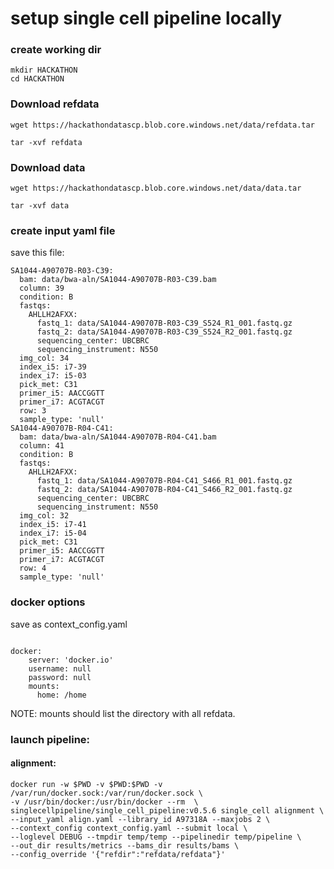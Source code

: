 
# setup single cell pipeline locally

### create working dir

```
mkdir HACKATHON
cd HACKATHON
```


### Download refdata


```
wget https://hackathondatascp.blob.core.windows.net/data/refdata.tar

tar -xvf refdata
```


### Download data

```
wget https://hackathondatascp.blob.core.windows.net/data/data.tar

tar -xvf data
```


### create input yaml file

save this file: 
```
SA1044-A90707B-R03-C39:
  bam: data/bwa-aln/SA1044-A90707B-R03-C39.bam
  column: 39
  condition: B
  fastqs:
    AHLLH2AFXX:
      fastq_1: data/SA1044-A90707B-R03-C39_S524_R1_001.fastq.gz
      fastq_2: data/SA1044-A90707B-R03-C39_S524_R2_001.fastq.gz
      sequencing_center: UBCBRC
      sequencing_instrument: N550
  img_col: 34
  index_i5: i7-39
  index_i7: i5-03
  pick_met: C31
  primer_i5: AACCGGTT
  primer_i7: ACGTACGT
  row: 3
  sample_type: 'null'
SA1044-A90707B-R04-C41:
  bam: data/bwa-aln/SA1044-A90707B-R04-C41.bam
  column: 41
  condition: B
  fastqs:
    AHLLH2AFXX:
      fastq_1: data/SA1044-A90707B-R04-C41_S466_R1_001.fastq.gz
      fastq_2: data/SA1044-A90707B-R04-C41_S466_R2_001.fastq.gz
      sequencing_center: UBCBRC
      sequencing_instrument: N550
  img_col: 32
  index_i5: i7-41
  index_i7: i5-04
  pick_met: C31
  primer_i5: AACCGGTT
  primer_i7: ACGTACGT
  row: 4
  sample_type: 'null'
```


### docker options

save as context_config.yaml

```

docker:
    server: 'docker.io'
    username: null
    password: null
    mounts:
      home: /home
```

NOTE: mounts should list the directory with all refdata.



### launch pipeline:


#### alignment:
```
docker run -w $PWD -v $PWD:$PWD -v /var/run/docker.sock:/var/run/docker.sock \
-v /usr/bin/docker:/usr/bin/docker --rm  \
singlecellpipeline/single_cell_pipeline:v0.5.6 single_cell alignment \
--input_yaml align.yaml --library_id A97318A --maxjobs 2 \
--context_config context_config.yaml --submit local \
--loglevel DEBUG --tmpdir temp/temp --pipelinedir temp/pipeline \
--out_dir results/metrics --bams_dir results/bams \
--config_override '{"refdir":"refdata/refdata"}'
```

